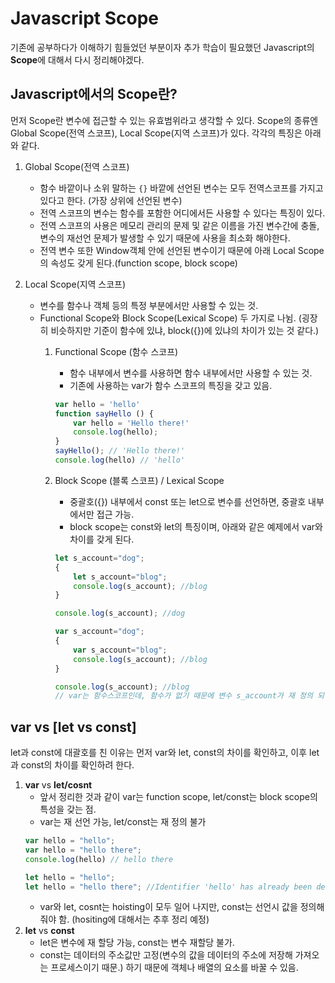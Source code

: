 # Javascript Scope

기존에 공부하다가 이해하기 힘들었던 부분이자 추가 학습이 필요했던 Javascript의 **Scope**에 대해서 다시 정리해야겠다.

## Javascript에서의 Scope란?

먼저 Scope란 변수에 접근할 수 있는 유효범위라고 생각할 수 있다.
Scope의 종류엔 Global Scope(전역 스코프), Local Scope(지역 스코프)가 있다.
각각의 특징은 아래와 같다.

1. Global Scope(전역 스코프)
    - 함수 바깥이나 소위 말하는 `{}` 바깥에 선언된 변수는 모두 전역스코프를 가지고 있다고 한다. (가장 상위에 선언된 변수)
    - 전역 스코프의 변수는 함수를 포함한 어디에서든 사용할 수 있다는 특징이 있다. 
    - 전역 스코프의 사용은 메모리 관리의 문제 및 같은 이름을 가진 변수간에 충돌, 변수의 재선언 문제가 발생할 수 있기 때문에 사용을 최소화 해야한다.
    - 전역 변수 또한 Window객체 안에 선언된 변수이기 때문에 아래 Local Scope의 속성도 갖게 된다.(function scope, block scope)

2. Local Scope(지역 스코프)
   - 변수를 함수나 객체 등의 특정 부분에서만 사용할 수 있는 것.
   - Functional Scope와 Block Scope(Lexical Scope) 두 가지로 나뉨. (굉장히 비슷하지만 기준이 함수에 있냐, block({})에 있냐의 차이가 있는 것 같다.)
      1. Functional Scope (함수 스코프)
           - 함수 내부에서 변수를 사용하면 함수 내부에서만 사용할 수 있는 것.
           - 기존에 사용하는 var가 함수 스코프의 특징을 갖고 있음.

            ```js
            var hello = 'hello'
            function sayHello () {
                var hello = 'Hello there!'
                console.log(hello);
            }
            sayHello(); // 'Hello there!'
            console.log(hello) // 'hello'
            ```

        2. Block Scope (블록 스코프) / Lexical Scope
            - 중괄호({}) 내부에서 const 또는 let으로 변수를 선언하면, 중괄호 내부에서만 접근 가능.
            - block scope는 const와 let의 특징이며, 아래와 같은 예제에서 var와 차이를 갖게 된다.
            
            ```js
            let s_account="dog";
            {
                let s_account="blog";
                console.log(s_account); //blog
            }

            console.log(s_account); //dog
            ```
            ```js
            var s_account="dog";
            {
                var s_account="blog";
                console.log(s_account); //blog
            }

            console.log(s_account); //blog
            // var는 함수스코프인데, 함수가 없기 때문에 변수 s_account가 재 정의 되어 {} 바깥에서도 변수 값이 변경됨.
            ```



## **var** vs [**let** vs **const**]

let과 const에 대괄호를 친 이유는 먼저 var와 let, const의 차이를 확인하고, 이후 let과 const의 차이를 확인하려 한다.

1. **var** vs **let/cosnt**
    - 앞서 정리한 것과 같이 var는 function scope, let/const는 block scope의 특성을 갖는 점.
    - var는 재 선언 가능, let/const는 재 정의 불가
    ```js
    var hello = "hello";
    var hello = "hello there";
    console.log(hello) // hello there
    ```
    ```js
    let hello = "hello";
    let hello = "hello there"; //Identifier 'hello' has already been declared
    ```
    - var와 let, cosnt는 hoisting이 모두 일어 나지만, const는 선언시 값을 정의해줘야 함. (hositing에 대해서는 추후 정리 예정)
2. **let** vs **const**
   - let은 변수에 재 할당 가능, const는 변수 재할당 불가.
   - const는 데이터의 주소값만 고정(변수의 값을 데이터의 주소에 저장해 가져오는 프로세스이기 때문.) 하기 때문에 객체나 배열의 요소를 바꿀 수 있음.